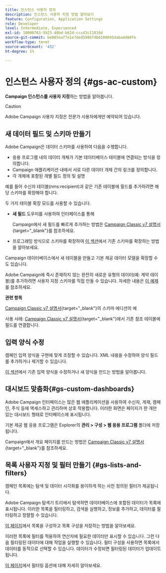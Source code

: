 ```yaml
---
title: 인스턴스 사용자 정의
description: 인스턴스 사용자 지정 방법 알아보기
feature: Configuration, Application Settings
role: Developer
level: Intermediate, Experienced
exl-id: 18000763-5923-48bd-b62d-cccd3c11016d
source-git-commit: be085eaf7e1e7ded5986fdb6100045daba4d88fe
workflow-type: tm+mt
source-wordcount: '452'
ht-degree: 1%

---
```


# 인스턴스 사용자 정의 {#gs-ac-custom}

**Campaign 인스턴스를 사용자 지정**&#x200B;하는 방법을 알아봅니다.

>[!CAUTION]
>
>Adobe Campaign 사용자 지정은 전문가 사용자에게만 예약되어 있습니다.

## 새 데이터 필드 및 스키마 만들기

Adobe Campaign은 데이터 스키마를 사용하여 다음을 수행합니다.

* 응용 프로그램 내의 데이터 개체가 기본 데이터베이스 테이블에 연결되는 방식을 정의합니다.
* Campaign 애플리케이션 내에서 서로 다른 데이터 개체 간의 링크를 정의합니다.
* 각 개체에 포함된 개별 필드 정의 및 설명

예를 들어 수신자 테이블(nms:recipient)과 같은 기존 테이블에 필드를 추가하려면 해당 스키마를 확장해야 합니다.

두 가지 테이블 확장 모드를 사용할 수 있습니다.

* **새 필드** 도우미를 사용하여 인터페이스를 통해

  Campaign에서 새 필드를 빠르게 추가하는 방법은 [Campaign Classic v7 설명서](https://experienceleague.adobe.com/docs/campaign-classic/using/configuring-campaign-classic/editing-schemas/new-field-wizard.html#configuring-campaign-classic){target="_blank"}를 참조하세요.

* 프로그래밍 방식으로 스키마를 확장하여 [이 섹션](../dev/extend-schema.md)에서 기존 스키마를 확장하는 방법을 알아보세요.

Campaign 데이터베이스에서 새 테이블을 만들고 기본 제공 데이터 모델을 확장할 수도 있습니다.

Adobe Campaign에 즉시 존재하지 않는 완전히 새로운 유형의 데이터(예: 계약 테이블)를 추가하려면 사용자 지정 스키마를 직접 만들 수 있습니다. 자세한 내용은 [이 예제](../dev/create-schema.md#example--creating-a-contract-table)를 참조하세요.

**관련 항목**

[Campaign Classic v7 설명서](https://experienceleague.adobe.com/docs/campaign-classic/using/configuring-campaign-classic/editing-schemas/examples-of-schemas-edition.html#configuring-campaign-classic){target="_blank"}의 스키마 에디션의 예

사용 사례: [Campaign Classic v7 설명서](https://experienceleague.adobe.com/docs/campaign-classic/using/configuring-campaign-classic/editing-schemas/examples-of-schemas-edition.html#uc-link){target="_blank"}에서 기존 참조 테이블에 필드를 연결합니다.


## 입력 양식 수정

캠페인 입력 양식을 구현에 맞게 조정할 수 있습니다. XML 내용을 수정하여 양식 필드를 추가하거나 제거할 수 있습니다.

[이 섹션](../dev/forms.md)에서 기존 입력 양식을 수정하거나 새 양식을 만드는 방법을 알아봅니다.

## 대시보드 맞춤화{#gs-custom-dashboards}

Adobe Campaign 인터페이스는 많은 웹 애플리케이션을 사용하여 수신자, 게재, 캠페인, 주식 등에 액세스하고 관리하며 상호 작용합니다. 이러한 화면은 페이지가 한 개만 있는 대시보드 형태로 인터페이스에 표시됩니다.

기본 제공 웹 응용 프로그램은 Explorer의 **관리 > 구성 > 웹 응용 프로그램** 폴더에 저장됩니다.

Campaign에서 개요 페이지를 만드는 방법은 [Campaign Classic v7 설명서](https://experienceleague.adobe.com/docs/campaign-classic/using/designing-content/web-applications/use-cases--creating-overviews.html#creating-a-single-page-web-application){target="_blank"}를 참조하세요.


## 목록 사용자 지정 및 필터 만들기 {#gs-lists-and-filters}

캠페인 목록에는 탐색 및 데이터 시각화를 용이하게 하는 사전 정의된 필터가 제공됩니다.

Adobe Campaign 탐색기 트리에서 탐색하면 데이터베이스에 포함된 데이터가 목록에 표시됩니다. 이러한 목록을 필터링하고, 검색을 실행하고, 정보를 추가하고, 데이터를 필터링하고 정렬할 수 있습니다.

[이 페이지](../start/campaign-ui.md)에서 목록을 구성하고 목록 구성을 저장하는 방법을 알아보세요.

이러한 목록에 필터를 적용하여 연산자에 필요한 데이터만 표시할 수 있습니다. 그런 다음 필터링된 데이터에 대해 작업을 실행할 수 있습니다. 필터 구성을 사용하면 목록에서 데이터를 동적으로 선택할 수 있습니다. 데이터가 수정되면 필터링된 데이터가 업데이트됩니다.

[이 페이지](../audiences/create-filters.md)에서 필터링 옵션에 대해 자세히 알아보세요.
